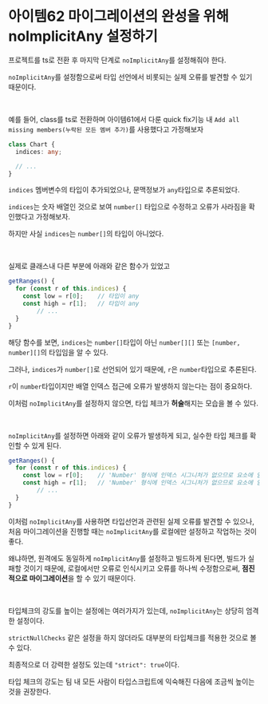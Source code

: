 # 아이템62 마이그레이션의 완성을 위해 noImplicitAny 설정하기

프로젝트를 ts로 전환 후 마지막 단계로 `noImplicitAny`를 설정해줘야 한다.

`noImplicitAny`를 설정함으로써 타입 선언에서 비롯되는 실제 오류를 발견할 수 있기 때문이다.

<br/>

예를 들어, class를 ts로 전환하며 아이템61에서 다룬 quick fix기능 내 `Add all missing members(누락된 모든 멤버 추가)`를 사용했다고 가정해보자

```ts
class Chart {
  indices: any;

  // ...
}
```

`indices` 멤버변수의 타입이 추가되었으나, 문맥정보가 `any`타입으로 추론되었다.

`indices`는 숫자 배열인 것으로 보여 `number[]` 타입으로 수정하고 오류가 사라짐을 확인했다고 가정해보자.

하지만 사실 `indices`는 `number[]`의 타입이 아니었다.

<br/>

실제로 클래스내 다른 부분에 아래와 같은 함수가 있었고

```ts
getRanges() {
  for (const r of this.indices) {
    const low = r[0];    // 타입이 any
    const high = r[1];   // 타입이 any
		// ...
  }
}
```

해당 함수를 보면, `indices`는 `number[]`타입이 아닌 `number[][]` 또는 `[number, number][]`의 타입임을 알 수 있다.

그러나, `indices`가 `number[]`로 선언되어 있기 때문에, `r`은 `number`타입으로 추론된다.

`r`이 `number`타입이지만 배열 인덱스 접근에 오류가 발생하지 않는다는 점이 중요하다.

이처럼 `noImplicitAny`를 설정하지 않으면, 타입 체크가 **허술**해지는 모습을 볼 수 있다.

<br/>

`noImplicitAny`를 설정하면 아래와 같이 오류가 발생하게 되고, 실수한 타입 체크를 확인할 수 있게 된다.

```ts
getRanges() {
  for (const r of this.indices) {
    const low = r[0];    // 'Number' 형식에 인덱스 시그니처가 없으므로 요소에 암시적으로 'any'형식이 있습니다.
    const high = r[1];   // 'Number' 형식에 인덱스 시그니처가 없으므로 요소에 암시적으로 'any'형식이 있습니다.
		// ...
  }
}
```

이처럼 `noImplicitAny`를 사용하면 타입선언과 관련된 실제 오류를 발견할 수 있으나, 처음 마이그레이션을 진행할 때는 `noImplicitAny`를 로컬에만 설정하고 작업하는 것이 좋다. 

왜냐하면, 원격에도 동일하게 `noImplicitAny`를 설정하고 빌드하게 된다면, 빌드가 실패할 것이기 때문에, 로컬에서만 오류로 인식시키고 오류를 하나씩 수정함으로써, **점진적으로 마이그레이션**을 할 수 있기 때문이다.

<br/>

타입체크의 강도를 높이는 설정에는 여러가지가 있는데, `noImplicitAny`는 상당히 엄격한 설정이다.

`strictNullChecks` 같은 설정을 하지 않더라도 대부분의 타입체크를 적용한 것으로 볼 수 있다.

최종적으로 더 강력한 설정도 있는데 `"strict": true`이다.

타입 체크의 강도는 팀 내 모든 사람이 타입스크립트에 익숙해진 다음에 조금씩 높이는 것을 권장한다.